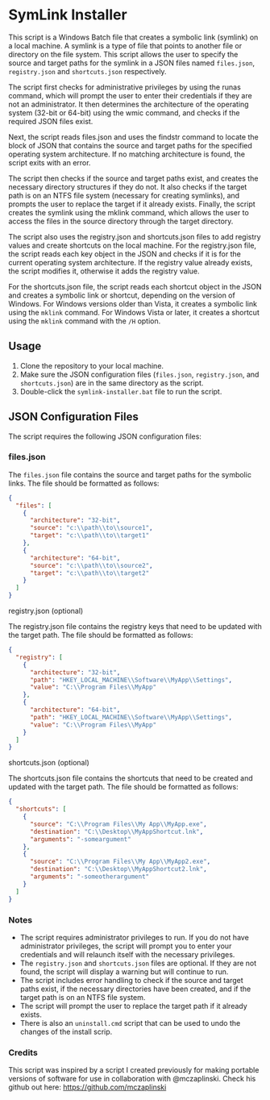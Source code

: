 # SymLink Installer

This script is a Windows Batch file that creates a symbolic link (symlink) on a local machine. A symlink is a type of file that points to another file or directory on the file system. This script allows the user to specify the source and target paths for the symlink in a JSON files named `files.json`, `registry.json` and `shortcuts.json` respectively.

The script first checks for administrative privileges by using the runas command, which will prompt the user to enter their credentials if they are not an administrator. It then determines the architecture of the operating system (32-bit or 64-bit) using the wmic command, and checks if the required JSON files exist.

Next, the script reads files.json and uses the findstr command to locate the block of JSON that contains the source and target paths for the specified operating system architecture. If no matching architecture is found, the script exits with an error.

The script then checks if the source and target paths exist, and creates the necessary directory structures if they do not. It also checks if the target path is on an NTFS file system (necessary for creating symlinks), and prompts the user to replace the target if it already exists. Finally, the script creates the symlink using the mklink command, which allows the user to access the files in the source directory through the target directory.

The script also uses the registry.json and shortcuts.json files to add registry values and create shortcuts on the local machine. For the registry.json file, the script reads each key object in the JSON and checks if it is for the current operating system architecture. If the registry value already exists, the script modifies it, otherwise it adds the registry value.

For the shortcuts.json file, the script reads each shortcut object in the JSON and creates a symbolic link or shortcut, depending on the version of Windows. For Windows versions older than Vista, it creates a symbolic link using the `mklink` command. For Windows Vista or later, it creates a shortcut using the `mklink` command with the `/H` option.


## Usage

1. Clone the repository to your local machine.
2. Make sure the JSON configuration files (`files.json`, `registry.json`, and `shortcuts.json`) are in the same directory as the script.
3. Double-click the `symlink-installer.bat` file to run the script.

## JSON Configuration Files

The script requires the following JSON configuration files:

### files.json

The `files.json` file contains the source and target paths for the symbolic links. The file should be formatted as follows:

```json
{
  "files": [
    {
      "architecture": "32-bit",
      "source": "c:\\path\\to\\source1",
      "target": "c:\\path\\to\\target1"
    },
    {
      "architecture": "64-bit",
      "source": "c:\\path\\to\\source2",
      "target": "c:\\path\\to\\target2"
    }
  ]
}
```

registry.json (optional)

The registry.json file contains the registry keys that need to be updated with the target path. The file should be formatted as follows:

```json
{
  "registry": [
    {
      "architecture": "32-bit",
      "path": "HKEY_LOCAL_MACHINE\\Software\\MyApp\\Settings",
      "value": "C:\\Program Files\\MyApp"
    },
    {
      "architecture": "64-bit",
      "path": "HKEY_LOCAL_MACHINE\\Software\\MyApp\\Settings",
      "value": "C:\\Program Files\\MyApp"
    }
  ]
}
```

shortcuts.json (optional)

The shortcuts.json file contains the shortcuts that need to be created and updated with the target path. The file should be formatted as follows:

```json
{
  "shortcuts": [
    {
      "source": "C:\\Program Files\\My App\\MyApp.exe",
      "destination": "C:\\Desktop\\MyAppShortcut.lnk",
      "arguments": "-someargument"
    },
    {
      "source": "C:\\Program Files\\My App\\MyApp2.exe",
      "destination": "C:\\Desktop\\MyAppShortcut2.lnk",
      "arguments": "-someotherargument"
    }
  ]
}
```

### Notes

- The script requires administrator privileges to run. If you do not have administrator privileges, the script will prompt you to enter your credentials and will relaunch itself with the necessary privileges.
- The `registry.json` and `shortcuts.json` files are optional. If they are not found, the script will display a warning but will continue to run.
- The script includes error handling to check if the source and target paths exist, if the necessary directories have been created, and if the target path is on an NTFS file system.
- The script will prompt the user to replace the target path if it already exists.
- There is also an `uninstall.cmd` script that can be used to undo the changes of the install scrip.

### Credits

This script was inspired by a script I created previously for making portable versions of software for use in collaboration with @mczaplinski. Check his github out here: https://github.com/mczaplinski
